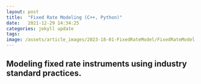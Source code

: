 ```yaml
---
layout: post
title:  "Fixed Rate Modeling (C++, Python)"
date:   2021-12-29 14:34:25
categories: jekyll update
tags: 
image: /assets/article_images/2023-18-01-FixedRateModel/FixedRateModel.jpg
---
```

## Modeling fixed rate instruments using industry standard practices.
